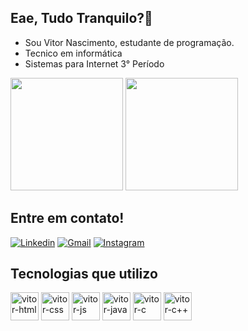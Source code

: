 ## Eae, Tudo Tranquilo?👋 

- Sou Vitor Nascimento, estudante de programação.
- Tecnico em informática
- Sistemas para Internet 3° Período

<div>
  <img height = "180cm" src="https://github-readme-stats.vercel.app/api?username=VitorSVNascimento&show_icons=true&theme=radical"/>
  <img height = "180cm" src="https://github-readme-stats.vercel.app/api/top-langs/?username=VitorSVNascimento&layout=compact&theme=radical"/>  
</div>

## Entre em contato!
[![Linkedin](https://img.shields.io/badge/LinkedIn-0077B5?style=for-the-badge&logo=linkedin&logoColor=white)](https://www.linkedin.com/in/vitor-samuel-9a57a6252)
[![Gmail](https://img.shields.io/badge/Gmail-D14836?style=for-the-badge&logo=gmail&logoColor=white)](mailto:vitorsamuel0808@gmail.com)
[![Instagram](https://img.shields.io/badge/Instagram-E4405F?style=for-the-badge&logo=instagram&logoColor=white)](https://www.instagram.com/vitor_n8/)

## Tecnologias que utilizo

<div>
  <img align="center" alt="vitor-html" height="45" widht="60" src="https://cdn.jsdelivr.net/gh/devicons/devicon/icons/html5/html5-original.svg" />
  <img align="center" alt="vitor-css" height="45" widht="60" src="https://cdn.jsdelivr.net/gh/devicons/devicon/icons/css3/css3-original.svg" />
  <img align="center" alt="vitor-js" height="45" widht="60" src="https://cdn.jsdelivr.net/gh/devicons/devicon/icons/javascript/javascript-original.svg" />
  <img align="center" alt="vitor-java" height="45" widht="60" src="https://cdn.jsdelivr.net/gh/devicons/devicon/icons/java/java-original.svg" />
  <img align="center" alt="vitor-c" height="45" widht="60" src="https://cdn.jsdelivr.net/gh/devicons/devicon/icons/c/c-original.svg" />
  <img align="center" alt="vitor-c++" height="45" widht="60" src="https://cdn.jsdelivr.net/gh/devicons/devicon/icons/cplusplus/cplusplus-original.svg" />
</div>

<!---


<!---
VitorSVNascimento/VitorSVNascimento is a ✨ special ✨ repository because its `README.md` (this file) appears on your GitHub profile.
You can click the Preview link to take a look at your changes.
--->
